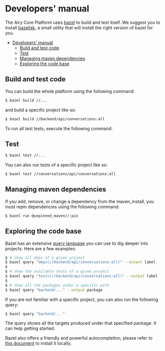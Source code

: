 # Developers' manual

The Airy Core Platform uses [bazel](https://bazel.build/) to build and test
itself. We suggest you to install
[bazelisk](https://github.com/bazelbuild/bazelisk), a small utility that will
install the right version of bazel for you.

- [Developers' manual](#developers-manual)
  - [Build and test code](#build-and-test-code)
  - [Test](#test)
  - [Managing maven dependencies](#managing-maven-dependencies)
  - [Exploring the code base](#exploring-the-code-base)

## Build and test code

You can build the whole platform using the following command:

```sh
$ bazel build //...
```

and build a specific project like so:

```sh
$ bazel build //backend/api/conversations:all
```

To run all test tests, execute the following command:

## Test

```sh
$ bazel test //...
```

You can also run tests of a specific project like so:

```sh
$ bazel test //conversations/api/conversations:all
```

## Managing maven dependencies

If you add, remove, or change a dependency from the maven_install, you must
repin dependencies using the following command:

```sh
$ bazel run @unpinned_maven//:pin
```

## Exploring the code base

Bazel has an extensive [query
language](https://docs.bazel.build/versions/master/query.html) you can use to
dig deeper into projects. Here are a few examples:

```sh
$ # show all deps of a given project
$ bazel query "deps(//backend/api/conversations:all)" --output label
$
$ # show the available tests of a given project
$ bazel query "tests(//backend/api/conversations:all)" --output label
$
$ # show all the packages under a specific path
$ bazel query "backend/..." --output package
```

If you are not familiar with a specific project, you can also run the following
query:

```sh
$ bazel query "backend/..."
```

The query shows all the targets produced under that specified package. It can
help getting started.

Bazel also offers a friendly and powerful autocompletion, please refer to [this
document](https://github.com/bazelbuild/bazel/blob/master/site/docs/completion.md)
to install it locally.
